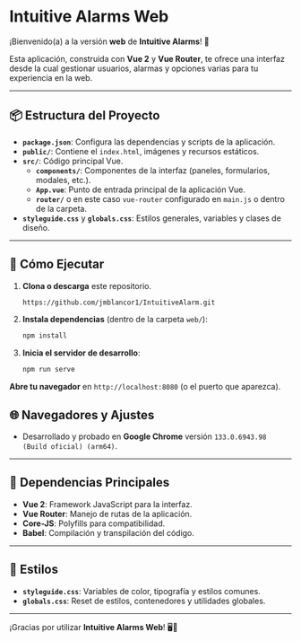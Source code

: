# Intuitive Alarms Web

¡Bienvenido(a) a la versión **web** de **Intuitive Alarms**! 🚀

Esta aplicación, construida con **Vue 2** y **Vue Router**, te ofrece una interfaz desde la cual gestionar usuarios, alarmas y opciones varias para tu experiencia en la web.

---

## 📦 Estructura del Proyecto

- **`package.json`**: Configura las dependencias y scripts de la aplicación.
- **`public/`**: Contiene el `index.html`, imágenes y recursos estáticos.
- **`src/`**: Código principal Vue.
  - **`components/`**: Componentes de la interfaz (paneles, formularios, modales, etc.).
  - **`App.vue`**: Punto de entrada principal de la aplicación Vue.
  - **`router/`** o en este caso `vue-router` configurado en `main.js` o dentro de la carpeta.
- **`styleguide.css`** y **`globals.css`**: Estilos generales, variables y clases de diseño.

---

## 🚀 Cómo Ejecutar

1. **Clona o descarga** este repositorio.
   ```bash
   https://github.com/jmblancor1/IntuitiveAlarm.git
   ```
2. **Instala dependencias** (dentro de la carpeta `web/`):
   ```bash
   npm install
   ```
3. **Inicia el servidor de desarrollo**:
   ```bash
   npm run serve
   ```

**Abre tu navegador** en `http://localhost:8080` (o el puerto que aparezca).

## 🌐 Navegadores y Ajustes

- Desarrollado y probado en **Google Chrome** versión `133.0.6943.98 (Build oficial) (arm64)`.  

---

## 🔧 Dependencias Principales

- **Vue 2**: Framework JavaScript para la interfaz.
- **Vue Router**: Manejo de rutas de la aplicación.
- **Core-JS**: Polyfills para compatibilidad.
- **Babel**: Compilación y transpilación del código.

---

## 🎨 Estilos

- **`styleguide.css`**: Variables de color, tipografía y estilos comunes.
- **`globals.css`**: Reset de estilos, contenedores y utilidades globales.

---

¡Gracias por utilizar **Intuitive Alarms Web**! 🖥️🎉

